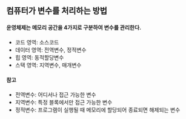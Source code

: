 ## 컴퓨터가 변수를 처리하는 방법

#### 운영체제는 메모리 공간을 4가지로 구분하여 변수를 관리한다.
+ 코드 영역: 소스코드
+ 데이터 영역: 전역변수, 정적변수
+ 힙 영역: 동적할당변수
+ 스택 영역: 지역변수, 매개변수

#### 참고
+ 전역변수: 어디서나 접근 가능한 변수
+ 지역변수: 특정 블록에서만 접근 가능한 변수
+ 정적변수: 프로그램이 실행될 때 메모리에 할당되어 종료되면 해제되는 변수
